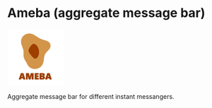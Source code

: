 # Ameba (aggregate message bar)

![GitTern](https://raw.githubusercontent.com/Alprog/Ameba/d442b1e71cddb0d65a8eac5790e539bcdb1ff76a/images/icon-128.png "Ameba Logo")

Aggregate message bar for different instant messangers.